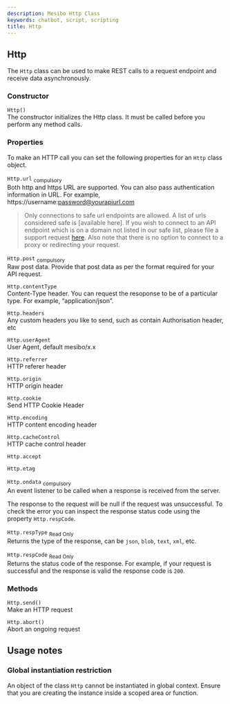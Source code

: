 ```yaml
---
description: Mesibo Http Class 
keywords: chatbot, script, scripting
title: Http 
---
```


## Http  
The `Http` class can be used to make REST calls to a request endpoint and receive data asynchronously.

### Constructor  
`Http()`  
The constructor initializes the Http class. It must be called before you perform any method calls. 

### Properties  
To make an HTTP call you can set the following properties for an `Http` class object. 

`Http.url` <sub>compulsory</sub>  
Both http and https URL are supported. You can also pass authentication information in URL. For example, https://username:password@yourapiurl.com

> Only connections to safe url endpoints are allowed. A list of urls considered safe is [available here]. If you wish to connect to an API endpoint which is on a domain not listed in our safe list, please file a support request [here]().
> Also note that there is no option to connect to a proxy or redirecting your request.

`Http.post` <sub>compulsory</sub>  
Raw post data. Provide that post data as per the format required for your API request.

`Http.contentType`  
Content-Type header. You can request the resoponse to be of a particular type. For example, “application/json”.

`Http.headers`  
Any custom headers you like to send, such as contain Authorisation header, etc

`Http.userAgent`  
User Agent, default mesibo/x.x

`Http.referrer`  
HTTP referer header

`Http.origin`  
HTTP origin header

`Http.cookie`  
Send HTTP Cookie Header

`Http.encoding`  
HTTP content encoding header

`Http.cacheControl`  
HTTP cache control header

`Http.accept`

`Http.etag`

`Http.ondata` <sub>compulsory</sub>  
An event listener to be called when a response is received from the server.

The response to the request will be null if the request was unsuccessful. To check the error you can inspect the response status code using the property `Http.respCode`.

`Http.respType` <sub>Read Only</sub>  
Returns the type of the response, can be `json`, `blob`, `text`, `xml`, etc. 

`Http.respCode` <sub>Read Only</sub>  
Returns the status code of the response. For example, if your request is successful and the response is valid the response code is `200`.  

### Methods
`Http.send()`   
Make an HTTP request

`Http.abort()`  
Abort an ongoing request

## Usage notes

### Global instantiation restriction  
An object of the class `Http` cannot be instantiated in global context. Ensure that you are creating the instance inside a scoped area or function.

